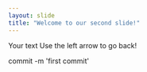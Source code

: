 ```yaml
---
layout: slide
title: "Welcome to our second slide!"
---
```

Your text
Use the left arrow to go back!

commit -m 'first commit'
